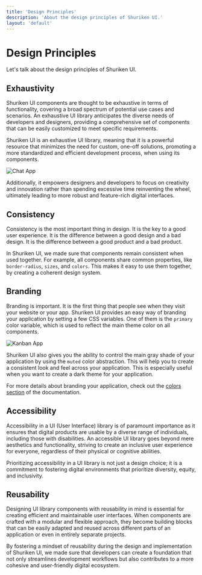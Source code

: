 ```yaml
---
title: 'Design Principles'
description: 'About the design principles of Shuriken UI.'
layout: 'default'
---
```


# Design Principles

Let's talk about the design principles of Shuriken UI.

## Exhaustivity

Shuriken UI components are thought to be exhaustive in terms of functionality, covering a broad spectrum of potential use cases and scenarios. An exhaustive UI library anticipates the diverse needs of developers and designers, providing a comprehensive set of components that can be easily customized to meet specific requirements.

Shuriken UI is an exhaustive UI library, meaning that it is a powerful resource that minimizes the need for custom, one-off solutions, promoting a more standardized and efficient development process, when using its components. 

![Chat App](/img/content/docs/chatapp.png)

Additionally, it empowers designers and developers to focus on creativity and innovation rather than spending excessive time reinventing the wheel, ultimately leading to more robust and feature-rich digital interfaces.

## Consistency

Consistency is the most important thing in design. It is the key to a good user experience. It is the difference between a good design and a bad design. It is the difference between a good product and a bad product. 

In Shuriken UI, we made sure that components remain consistent when used together. For example, all components share common properties, like `border-radius`, `sizes`, and `colors`. This makes it easy to use them together, by creating a coherent design system.

## Branding

Branding is important. It is the first thing that people see when they visit your website or your app. Shuriken UI provides an easy way of branding your application by setting a few CSS variables. One of them is the `primary` color variable, which is used to reflect the main theme color on all components.

![Kanban App](/img/content/docs/kanban.png)

Shuriken UI also gives you the ability to control the main gray shade of your application by using the `muted` color abstraction. This will help you to create a consistent look and feel across your application. This is especially useful when you want to create a dark theme for your application.

For more details about branding your application, check out the [colors section](/docs/theming/colors) of the documentation.

## Accessibility

Accessibility in a UI (User Interface) library is of paramount importance as it ensures that digital products are usable by a diverse range of individuals, including those with disabilities. An accessible UI library goes beyond mere aesthetics and functionality, striving to create an inclusive user experience for everyone, regardless of their physical or cognitive abilities. 

Prioritizing accessibility in a UI library is not just a design choice; it is a commitment to fostering digital environments that prioritize diversity, equity, and inclusivity.

## Reusability

Designing UI library components with reusability in mind is essential for creating efficient and maintainable user interfaces. When components are crafted with a modular and flexible approach, they become building blocks that can be easily adapted and reused across different parts of an application or even in entirely separate projects. 

By fostering a mindset of reusability during the design and implementation of Shuriken UI, we made sure that developers can create a foundation that not only streamlines development workflows but also contributes to a more cohesive and user-friendly digital ecosystem.
